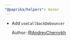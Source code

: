```yaml
---
"@paprika/helpers": minor
---
```


- Add `useCallbackDebouncer`

  Author: [@AndreyChernykh ](https://github.com/AndreyChernykh)
